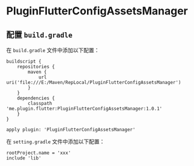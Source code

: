 # PluginFlutterConfigAssetsManager

## 配置 `build.gradle`

在 `build.gradle` 文件中添加以下配置：

```
buildscript {
    repositories {
        maven {
            url uri('file:///E:/Maven/RepLocal/PluginFlutterConfigAssetsManager')
        }
    }
    dependencies {
        classpath 'me.plugin.flutter:PluginFlutterConfigAssetsManager:1.0.1'
    }
}

apply plugin: 'PluginFlutterConfigAssetsManager'
```

在 `setting.gradle` 文件中添加以下配置：

```
rootProject.name = 'xxx'
include 'lib'
```






